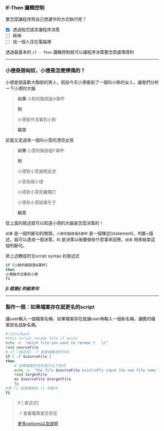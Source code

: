 ### If-Then 邏輯控制

要怎麼讓程序照自己想運作的方式執行呢？

- [x] 透過程式語言讓程序決策
- [ ] 拜神
- [ ] 找一個人住在電腦裡

透過最基本的 `if - Then` 邏輯控制就可以讓程序決策要怎麼處理資料

---

### 小德是個匈奴，小德是怎麼擇偶的？

小德是個喜歡大胸部的男人，假設今天小德看到了一個叫小鈴的女人，讓我們分析一下小德的大腦

> **如果** 小鈴的胸部是A罩杯
>
> **則**
>
> 小德裝作沒看到小鈴
>
> **結束**

前面又走過來一個叫小雯的漂亮女孩

> **如果** 小雯的胸部是F罩杯
>
> **則**
>
> 小德對小雯展開追求
>
> 小雯拒絕小德
>
> 小德對小雯死纏爛打
>
> 小德和小雯結婚生子
>
> **結束**

從上面的敘述就可以知道小德的大腦是怎麼決策的！

`如果` 是一個判斷句的開頭，`小鈴的胸部是A罩杯` 是一個陳述(statement)，判斷+描述，就可以達成一個決策，`則` 是決策以後要做些什麼事來回應，`結束` 用來結束這個判斷句。

把上述轉成符合script syntax 的表述式

``` bash
if [小鈴的胸部是A罩杯]
then
小德裝作沒看到小鈴
fi
```

***fi 就是if 的結束句***

----

### 製作一個：如果檔案存在就更名的script

讓user輸入一個檔案名稱，如果檔案存在就讓user再輸入一個新名稱，讓舊的檔案改名成新名稱。

```bash
#!/bin/bash
#this script rename file if exist
echo -e  "which file you want to rename ?   \c"
read sourceFile
# if [表述式] -f 查看檔案是否存在
if [ -f $sourceFile ]
then
	# 如果檔案存在則執行以下指令
	echo -e  "the file $sourceFile exist\nPlz input the new file name "
	read targetFile
	mv $sourceFile $targetFile
	ls
#用 fi 結束開頭的 if 判斷句
fi

```



> If [ 表述式] 
>
> `-f` 查看檔案是否存在
>
> [更多options以及說明](https://linuxacademy.com/blog/linux/conditions-in-bash-scripting-if-statements/)

